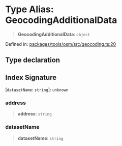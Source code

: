# Type Alias: GeocodingAdditionalData

> **GeocodingAdditionalData**: `object`

Defined in: [packages/tools/osm/src/geocoding.ts:20](https://github.com/GeoDaCenter/openassistant/blob/0a6a7e7306d75a25dc968b3117f04cb7bd613bec/packages/tools/osm/src/geocoding.ts#L20)

## Type declaration

## Index Signature

\[`datasetName`: `string`\]: `unknown`

### address

> **address**: `string`

### datasetName

> **datasetName**: `string`
